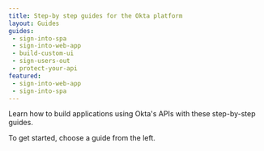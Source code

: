 ```yaml
---
title: Step-by step guides for the Okta platform
layout: Guides
guides: 
 - sign-into-spa
 - sign-into-web-app
 - build-custom-ui
 - sign-users-out
 - protect-your-api
featured: 
 - sign-into-web-app
 - sign-into-spa
---
```


Learn how to build applications using Okta's APIs with these step-by-step guides.

To get started, choose a guide from the left.
